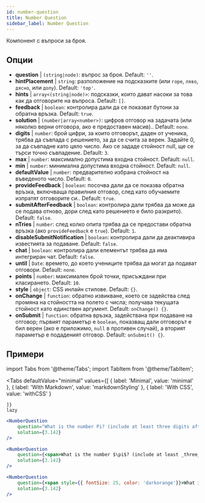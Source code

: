 ```yaml
---
id: number-question 
title: Number Question
sidebar_label: Number Question
---
```


Компонент с въпроси за броя.

## Опции

* __question__ | `(string|node)`: въпрос за броя. Default: `''`.
* __hintPlacement__ | `string`: разположение на подсказките (или `горе`, `ляво`, `дясно`, или `долу`). Default: `'top'`.
* __hints__ | `array<(string|node)>`: подсказки, които дават насоки за това как да отговорите на въпроса. Default: `[]`.
* __feedback__ | `boolean`: контролира дали да се показват бутони за обратна връзка. Default: `true`.
* __solution__ | `(number|array<number>)`: цифров отговор на задачата (или няколко верни отговора, ако е предоставен масив).. Default: `none`.
* __digits__ | `number`: брой цифри, за които отговорът, даден от ученика, трябва да съвпада с решението, за да се счита за верен. Задайте 0, за да съвпадне като цяло число. Ако се зададе стойност null, ще се търси точно съвпадение. Default: `3`.
* __max__ | `number`: максимално допустима входна стойност. Default: `null`.
* __min__ | `number`: минимална допустима входна стойност. Default: `null`.
* __defaultValue__ | `number`: предварително избрана стойност на въведеното число. Default: `0`.
* __provideFeedback__ | `boolean`: посочва дали да се показва обратна връзка, включваща правилния отговор, след като обучаемите изпратят отговорите си.. Default: `true`.
* __submitAfterFeedback__ | `boolean`: контролира дали трябва да може да се подава отново, дори след като решението е било разкрито). Default: `false`.
* __nTries__ | `number`: след колко опита трябва да се предостави обратна връзка (ако `provideFeedback` е `true`). Default: `1`.
* __disableSubmitNotification__ | `boolean`: контролира дали да деактивира известията за подаване. Default: `false`.
* __chat__ | `boolean`: контролира дали елементът трябва да има интегриран чат. Default: `false`.
* __until__ | `Date`: времето, до което учениците трябва да могат да подават отговори. Default: `none`.
* __points__ | `number`: максимален брой точки, присъждани при класирането. Default: `10`.
* __style__ | `object`: CSS инлайн стилове. Default: `{}`.
* __onChange__ | `function`: обратно извикване, което се задейства след промяна на стойността на полето с числа; получава текущата стойност като единствен аргумент. Default: `onChange() {}`.
* __onSubmit__ | `function`: обратна връзка, задействана при подаване на отговор; първият параметър е `boolean`, показващ дали отговорът е бил верен (ако е приложимо, `null` в противен случай), а вторият параметър е подаденият отговор. Default: `onSubmit() {}`.


## Примери

import Tabs from '@theme/Tabs';
import TabItem from '@theme/TabItem';

<Tabs
    defaultValue="minimal"
    values={[
        { label: 'Minimal', value: 'minimal' },
        { label: 'With Markdown', value: 'markdownStyling' },
        { label: 'With CSS', value: 'withCSS' }
        
    ]}
    lazy
>

<TabItem value="minimal">

```jsx live
<NumberQuestion
    question="What is the number Pi? (include at least three digits after the decimal point)"
    solution={3.142}
/>
```
</TabItem>

<TabItem value="markdownStyling">

```jsx live
<NumberQuestion
    question={<span>What is the number $\pi$? (include at least _three_ digits after the decimal point)</span>}
    solution={3.142}
/>
```
</TabItem>

<TabItem value="withCSS">

```jsx live
<NumberQuestion
    question={<span style={{ fontSize: 25, color: 'darkorange'}}>What is the number PI - three digits after the period</span>}
    solution={3.142}
/>
```
</TabItem>

</Tabs>
